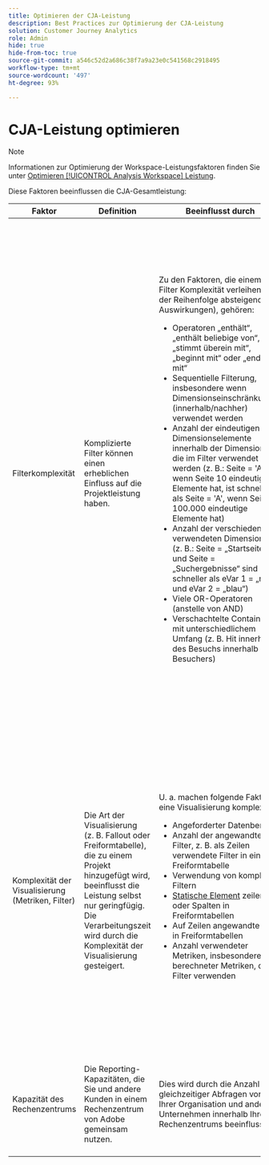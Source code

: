 ```yaml
---
title: Optimieren der CJA-Leistung
description: Best Practices zur Optimierung der CJA-Leistung
solution: Customer Journey Analytics
role: Admin
hide: true
hide-from-toc: true
source-git-commit: a546c52d2a686c38f7a9a23e0c541568c2918495
workflow-type: tm+mt
source-wordcount: '497'
ht-degree: 93%

---
```



# CJA-Leistung optimieren

>[!NOTE]
>
>Informationen zur Optimierung der Workspace-Leistungsfaktoren finden Sie unter [Optimieren [!UICONTROL Analysis Workspace] Leistung](/help/analysis-workspace/workspace-faq/optimizing-performance.md).

Diese Faktoren beeinflussen die CJA-Gesamtleistung:

| Faktor | Definition | Beeinflusst durch | Optimierung |
| --- | --- | --- | --- |
| Filterkomplexität | Komplizierte Filter können einen erheblichen Einfluss auf die Projektleistung haben. | Zu den Faktoren, die einem Filter Komplexität verleihen (in der Reihenfolge absteigender Auswirkungen), gehören: <ul><li>Operatoren „enthält“, „enthält beliebige von“, „stimmt überein mit“, „beginnt mit“ oder „endet mit“ </li><li>Sequentielle Filterung, insbesondere wenn Dimensionseinschränkungen (innerhalb/nachher) verwendet werden </li><li>Anzahl der eindeutigen Dimensionselemente innerhalb der Dimensionen, die im Filter verwendet werden (z. B.: Seite = &#39;A&#39;, wenn Seite 10 eindeutige Elemente hat, ist schneller als Seite = &#39;A&#39;, wenn Seite 100.000 eindeutige Elemente hat) </li><li>Anzahl der verschiedenen verwendeten Dimensionen (z. B.: Seite = „Startseite“ und Seite = „Suchergebnisse“ sind schneller als eVar 1 = „rot“ und eVar 2 = „blau“)</li><li>Viele OR-Operatoren (anstelle von AND)</li><li>Verschachtelte Container mit unterschiedlichem Umfang (z. B. Hit innerhalb des Besuchs innerhalb des Besuchers)</li></ul> | Während einige der Komplexitätsfaktoren nicht verhindert werden können, sollten Sie nach Möglichkeiten suchen, die Komplexität Ihrer Filter zu verringern. Generell gilt: Je genauer Sie mit Ihren Filterkriterien umgehen, desto besser. Beispiel:<ul><li>Bei Containern ist die Verwendung eines einzelnen Containers am oberen Rand des Filters schneller als die Verwendung einer Reihe verschachtelter Container.</li><li>Bei Operatoren ist „stimmt überein mit“ schneller als „enthält“ und „entspricht beliebigen von“ ist schneller als „enthält beliebige von“</li><li>Mit vielen Kriterien sind AND-Operatoren schneller als eine Reihe von OR-Operatoren.</li></ul> Suchen Sie nach Möglichkeiten, viele OR-Anweisungen in eine einzelne Anweisung „entspricht einem von“ zu reduzieren <br> |
| Komplexität der Visualisierung (Metriken, Filter) | Die Art der Visualisierung (z. B. Fallout oder Freiformtabelle), die zu einem Projekt hinzugefügt wird, beeinflusst die Leistung selbst nur geringfügig. Die Verarbeitungszeit wird durch die Komplexität der Visualisierung gesteigert. | U. a. machen folgende Faktoren eine Visualisierung komplexer:<ul><li>Angeforderter Datenbereich</li><li>Anzahl der angewandten Filter, z. B. als Zeilen verwendete Filter in einer Freiformtabelle</li><li>Verwendung von komplexen Filtern</li><li>[Statische Element](/help/analysis-workspace/visualizations/freeform-table/column-row-settings/manual-vs-dynamic-rows.md) zeilen oder Spalten in Freiformtabellen</li><li>Auf Zeilen angewandte Filter in Freiformtabellen</li><li>Anzahl verwendeter Metriken, insbesondere berechneter Metriken, die Filter verwenden</li></ul> | Wenn Sie bemerken, dass Ihre Projekte langsamer als gewünscht geladen werden, sollten Sie nach Möglichkeit einige Filter durch eVars und Filter ersetzen.<br><br>Wenn Sie ständig Filter und berechnete Metriken für Datenpunkte verwenden, die für Ihr Unternehmen wichtig sind, sollten Sie versuchen, Ihre Implementierung zu verbessern, um diese Datenpunkte direkter zu erfassen. Mit einem Tag-Manager wie Adobe Experience Platform Launch und den Verarbeitungsregeln von Adobe sind Änderungen an der Implementierung schneller und leichter umzusetzen. |
| Kapazität des Rechenzentrums | Die Reporting-Kapazitäten, die Sie und andere Kunden in einem Rechenzentrum von Adobe gemeinsam nutzen. | Dies wird durch die Anzahl gleichzeitiger Abfragen von Ihrer Organisation und anderen Unternehmen innerhalb Ihres Rechenzentrums beeinflusst. | Ihre Organisation hat Anspruch auf eine bestimmte Kapazität. Ist das System nur wenig ausgelastet, überträgt Adobe mehr Kapazität auf Sie, auch über das Ihnen zustehende Maß hinaus. |



